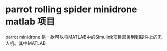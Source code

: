 # parrot rolling spider minidrone matlab 项目
parrot minidrone 是一款可以将MATLAB中的Simulink项目部署到到硬件上的无人机。其中MATLAB
